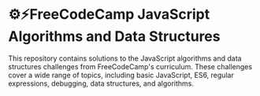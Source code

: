 # ⚙️⚡FreeCodeCamp JavaScript Algorithms and Data Structures

This repository contains solutions to the JavaScript algorithms and data structures challenges from FreeCodeCamp's curriculum. 
These challenges cover a wide range of topics, including basic JavaScript, ES6, regular expressions, debugging, data structures, and algorithms.
